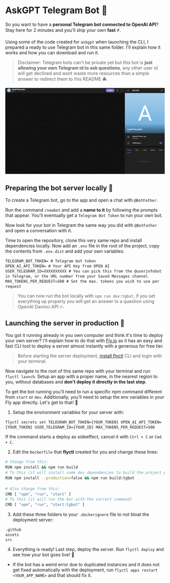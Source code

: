 # AskGPT Telegram Bot 🤖

So you want to have a **personal Telegram bot connected to OpenAI API**? Stay here for 2 minutes and you'll ship your own **fast ⚡**.

Using some of the code created for `askgpt` when launching the CLI, I prepared a ready to use Telegram bot in this same folder. I'll explain how it works and how you can download and run it.

> Disclaimer: Telegram bots can't be private yet but this bot is **just allowing your own Telegram id to ask questions**, any other user id will get declined and wont waste more resources than a simple answer to redirect them to this README 🚔.

<img src="https://raw.githubusercontent.com/Ccastillo06/askgpt/main/assets/telegram-bot.gif" alt="example" />

## Preparing the bot server locally 👾

To create a Telegram bot, go to the app and open a chat with `@BotFather`.

Run the command `/newbot` and add a **name to it** by following the prompts that appear. You'll eventually get a `Telegram Bot Token` to run your own bot.

Now look for your bot in Telegram the same way you did with `@BotFather` and open a conversation with it.

Time to open the repository, clone this very same repo and install dependencies locally. Now add an `.env` file in the root of the project, copy the contents from `.env.dist` and add your own variables:

```
TELEGRAM_BOT_TOKEN= # Telegram bot token
OPEN_AI_API_TOKEN= # Your API Key from OPEN AI
USER_TELEGRAM_ID=XXXXXXXXXX # You can pick this from the @userinfobot in Telegram, or the URL number from your Saved Messages channel
MAX_TOKENS_PER_REQUEST=500 # Set the max. tokens you wish to use per request
```

> You can now run the bot locally with `npm run dev:tgbot`, if you set everything up properly you will get an answer to a question using OpenAI Davinci API 🔥.

## Launching the server in production 🚀

You got it running already in you own computer and think it's time to deploy your own server? I'll explain how to do that with [Fly.io](https://fly.io/) as it has an easy and fast CLI tool to deploy a server almost instantly with a generous for free tier.

> Before starting the server deployment, [install flyctl](https://fly.io/docs/hands-on/install-flyctl/) CLI and login with your terminal.

Now navigate to the root of this same repo with your terminal and run `flyctl launch`. Setup an app with a proper name, in the nearest region to you, without databases and **don't deploy it directly in the last step**.

To get the bot running you'll need to run a specific npm command different from `start` or `dev`. Additionally, you'll need to setup the env variables in your Fly app directly. Let's get to that! 🤘

1. Setup the environment variables for your server with:

```
flyctl secrets set TELEGRAM_BOT_TOKEN={YOUR_TOKEN} OPEN_AI_API_TOKEN={YOUR_TOKEN} USER_TELEGRAM_ID={YOUR_ID} MAX_TOKENS_PER_REQUEST=500
```

If the command starts a deploy as sideeffect, cancel it with `Ctrl + C` or `Cmd + C`.

2. Edit the `Dockerfile` that **flyctl** created for you and change these lines:

```bash
# Change from this:
RUN npm install && npm run build
# To this (it will install some dev dependencies to build the project properly):
RUN npm install --production=false && npm run build:tgbot

# Also change from this:
CMD [ "npm", "run", "start" ]
# To this (it will run the bot with the correct command)
CMD [ "npm", "run", "start:tgbot" ]
```

3. Add these three folders to your `.dockerignore` file to not bloat the deployment server:

```
.github
assets
src
```

4. Everything is ready! Last step, deploy the server. Run `flyctl deploy` and see how your bot goes live! 🚀

- If the bot has a weird error due to duplicated instances and it does not get fixed automatically with the deployment, run `flyctl apps restart <YOUR_APP_NAME>` and that should fix it.
